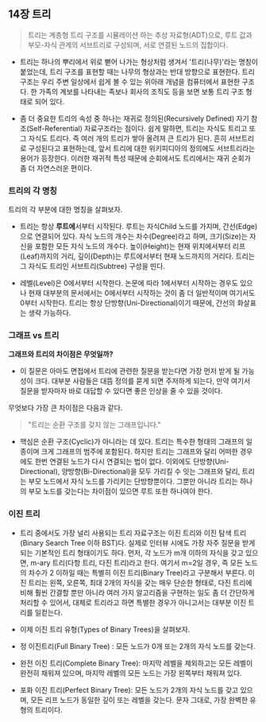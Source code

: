14장 트리
--------------------------

> 트리는 계층형 트리 구조를 시뮬레이션 하는 추상 자료형(ADT)으로, 루트 값과 부모-자식 관계의 서브트리로 구성되며, 서로 연결된 노드의 집합이다.


* 트리는 하나의 뿌리에서 위로 뻗어 나가는 형상처럼 생겨서 '트리(나무)'라는 명칭이 붙었는데, 트리 구조를 표현할 때는 나무의 형상과는 반대 방향으로 
표현한다. 트리 구조는 우리 주변 일상에서 쉽게 볼 수 있는 위아래 개념을 컴퓨터에서 표현한 구조다. 한 가족의 계보를 나타내는 족보나 회사의 조직도 등을 보면 
보통 트리 구조 형태로 되어 있다.

* 좀 더 중요한 트리의 속성 중 하나는 재귀로 정의된(Recursively Defined) 자기 참조(Self-Referential) 자료구조라는 점이다. 쉽게 말하면, 트리는 자식도 트리고 또 그 자식도 트리다. 
즉 여러 개의 트리가 쌓아 올려져 큰 트리가 된다. 흔히 서브트리로 구성된다고 표현하는데, 앞서 트리에 대한 위키피디아의 정의에도 서브트리라는 용어가 등장한다. 
이러한 재귀적 특성 때문에 순회에서도 트리에서는 재귀 순회가 좀 더 자연스러운 편이다.

### 트리의 각 명칭

트리의 각 부분에 대한 명칭을 살펴보자.

* 트리는 항상 **루트에**서부터 시작된다. 루트는 자식Child 노드를 가지며, 간선(Edge)으로 연결되어 있다. 자식 노드의 개수는 차수(Degree)라고 하며,
크기(Size)는 자신을 포함한 모든 자식 노드의 개수다. 높이(Height)는 현재 위치에서부터 리프(Leaf)까지의 거리, 깊이(Depth)는 루트에서부터 
현재 노드까지의 거리다. 트리는 그 자식도 트리인 서브트리(Subtree) 구성을 띤다.

* 레벨(Level)은 0에서부터 시작한다. 논문에 따라 1에서부터 시작하는 경우도 있으나 현재 대부분의 문서에서는 0에서부터 시작하는 것이 좀 더 일반적이며
여기서도 0부터 시작한다. 트리는 항상 단방향(Uni-Directional)이기 때문에, 간선의 화살표는 생략 가능하다. 

### 그래프 vs 트리

**그래프와 트리의 차이점은 무엇일까?** 

* 이 질문은 아마도 면접에서 트리에 관련한 질문을 받는다면 가장 먼저 받게 될 가능성이 크다. 대부분 사람들은 
대뜸 정의를 묻게 되면 주저하게 되는다, 만약 여기서 질문을 받자마자 바로 대답할 수 있다면 좋은 인상을 줄 수 있을 것이다. 

무엇보다 가장 큰 차이점은 다음과 같다.

> "트리는 순환 구조를 갖지 않는 그래프입니다."

* 핵심은 순환 구조(Cyclic)가 아니라는 데 있다. 트리는 특수한 형태의 그래프의 일종이며 크게 그래프의 범주에 포함된다. 하지만 트리는 그래프와 달리 어떠한 경우에도
한번 연결된 노드가 다시 연결되는 법이 없다. 이외에도 단방향(Uni-Directional), 양방향(Bi-Directional)을 모두 가리킬 수 잇는 그래프와 달리, 
트리는 부모 노드에서 자식 노드를 가리키는 단방향뿐이다. 그뿐만 아니라 트리는 하나의 부모 노드를 갖는다는 차이점이 있으면 루트 또한 하나여야 한다.

### 이진 트리

* 트리 중에서도 가장 널리 사용되는 트리 자료구조는 이진 트리와 이진 탐색 트리(Binary Search Tree 이하 BST)다.
실제로 인터뷰 시에도 가장 자주 질문을 받게 되는 기본적인 트리 형태이기도 하다. 먼저, 각 노드가 m개 이하의 자식을 갖고 있으면, m-ary 트리(다항 트리, 다진 트리)라고 한다.
여기서 m=2일 경우, 즉 모든 노드의 차수가 2 이하일 때는 특별히 이진 트리(Binary Tree)라고 구분해서 부른다. 이진 트리는 왼쪽, 오른쪽, 최대 2개의 자식을 갖는 매우 단순한 
형태로, 다진 트리에 비해 훨씬 간결할 뿐만 아니라 여러 가지 알고리즘을 구현하는 일도 좀 더 간단하게 처리할 수 있어서, 대체로 트리라고 하면 특별한 경우가 아니고서는 대부분 
이진 트리를 일컫는다. 

* 이제 이진 트리 유형(Types of Binary Trees)을 살펴보자. 

* 정 이진트리(Full Binary Tree) : 모든 노드가 0개 또는 2개의 자식 노드를 갖는다. 

* 완전 이진 트리(Complete Binary Tree): 마지막 레벨을 제외하고는 모든 레벨이 완전히 채워져 있으며, 마지막 레벨의 모든 노드는 가장 왼쪽부터 채워져 있다. 

* 포화 이진 트리(Perfect Binary Tree): 모든 노드가 2개의 자식 노드를 갖고 있으며, 모든 리프 노드가 동일한 깊이 또는 레벨을 갖는다. 문자 그대로, 가장 완벽한 유형의 트리이다. 